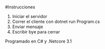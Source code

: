 #Instrucciones

1. Iniciar el servidor
1. Correr el cliente con dotnet run Program.cs
1. Enviar mensaje
1. Escribir bye para cerrar


Programado en C# y .Netcore 3.1